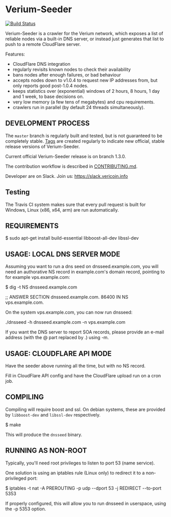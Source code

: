 Verium-Seeder
==============

[![Build Status](https://travis-ci.com/VeriConomy/verium-seeder.svg?branch=1.3.0)](https://travis-ci.com/VeriConomy/verium-seeder)

Verium-Seeder is a crawler for the Verium network, which exposes a list
of reliable nodes via a built-in DNS server, or instead
just generates that list to push to a remote CloudFlare server.

Features:
* CloudFlare DNS integration
* regularly revisits known nodes to check their availability
* bans nodes after enough failures, or bad behaviour
* accepts nodes down to v1.0.4 to request new IP addresses from,
  but only reports good post-1.0.4 nodes.
* keeps statistics over (exponential) windows of 2 hours, 8 hours,
  1 day and 1 week, to base decisions on.
* very low memory (a few tens of megabytes) and cpu requirements.
* crawlers run in parallel (by default 24 threads simultaneously).

DEVELOPMENT PROCESS
-------------------

The `master` branch is regularly built and tested, but is not guaranteed to be
completely stable. [Tags](https://github.com/VeriConomy/verium-seeder/tags) are created
regularly to indicate new official, stable release versions of Verium-Seeder.

Current official Verium-Seeder release is on branch 1.3.0.

The contribution workflow is described in [CONTRIBUTING.md](CONTRIBUTING.md).

Developer are on Slack. Join us: https://slack.vericoin.info

Testing
-------

The Travis CI system makes sure that every pull request is built for Windows, Linux (x86, x64, arm)  are run automatically.


REQUIREMENTS
------------

$ sudo apt-get install build-essential libboost-all-dev libssl-dev


USAGE: LOCAL DNS SERVER MODE
-----

Assuming you want to run a dns seed on dnsseed.example.com, you will
need an authorative NS record in example.com's domain record, pointing
to for example vps.example.com:

$ dig -t NS dnsseed.example.com

;; ANSWER SECTION
dnsseed.example.com.   86400    IN      NS     vps.example.com.

On the system vps.example.com, you can now run dnsseed:

./dnsseed -h dnsseed.example.com -n vps.example.com

If you want the DNS server to report SOA records, please provide an
e-mail address (with the @ part replaced by .) using -m.


USAGE: CLOUDFLARE API MODE
--------------------------

Have the seeder above running all the time, but with no NS record.

Fill in CloudFlare API config and have the CloudFlare upload run on a
cron job.


COMPILING
---------
Compiling will require boost and ssl.  On debian systems, these are provided
by `libboost-dev` and `libssl-dev` respectively.

$ make

This will produce the `dnsseed` binary.


RUNNING AS NON-ROOT
-------------------

Typically, you'll need root privileges to listen to port 53 (name service).

One solution is using an iptables rule (Linux only) to redirect it to
a non-privileged port:

$ iptables -t nat -A PREROUTING -p udp --dport 53 -j REDIRECT --to-port 5353

If properly configured, this will allow you to run dnsseed in userspace, using
the -p 5353 option.
